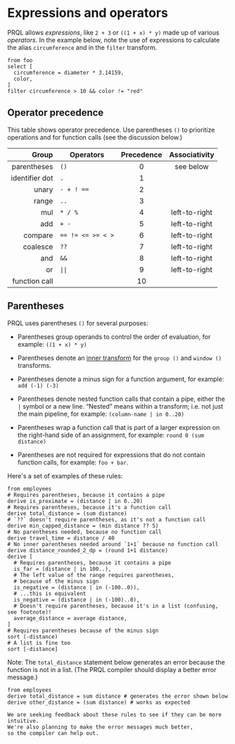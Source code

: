 # Expressions and operators

PRQL allows _expressions_, like `2 + 3` or `((1 + x) * y)` made up of various
_operators_. In the example below, note the use of expressions to calculate the
alias `circumference` and in the `filter` transform.

```prql
from foo
select [
  circumference = diameter * 3.14159,
  color,
]
filter circumference > 10 && color != "red"
```

## Operator precedence

This table shows operator precedence. Use parentheses `()` to prioritize
operations and for function calls (see the discussion below.) 

<!-- markdownlint-disable MD033 — the `|` characters need to be escaped, and surrounded with tags rather than backticks   -->

|          Group | Operators         | Precedence | Associativity |
| -------------: | ----------------- | :--------: | :-----------: |
|   parentheses  | `()`              |     0      |   see below   |
| identifier dot | `.`               |     1      |               |
|          unary | `- + ! ==`        |     2      |               |
|          range | `..`              |     3      |               |
|            mul | `* / %`           |     4      | left-to-right |
|            add | `+ -`             |     5      | left-to-right |
|        compare | `== != <= >= < >` |     6      | left-to-right |
|       coalesce | `??`              |     7      | left-to-right |
|            and | `&&`              |     8      | left-to-right |
|             or | <code>\|\|</code> |     9      | left-to-right |
|  function call |                   |     10     |               |

## Parentheses

PRQL uses parentheses `()` for several purposes:

- Parentheses group operands to control the order of evaluation, for example:
  `((1 + x) * y)`

- Parentheses denote an [inner transform](./inner-transforms.md) for the
  `group ()` and `window ()` transforms. 

- Parentheses denote a minus sign for a function argument, for example:
  `add (-1) (-3)`

- Parentheses denote nested function calls that contain a pipe, either the `|`
  symbol or a new line. “Nested” means within a transform; i.e. not just the
  main pipeline, for example: `(column-name | in 0..20)`

- Parentheses wrap a function call that is part of a larger expression on the
  right-hand side of an assignment, for example: `round 0 (sum distance)` 

- Parentheses are not required for expressions that do not contain function
  calls, for example: `foo + bar`.

Here's a set of examples of these rules:

```prql no-fmt
from employees
# Requires parentheses, because it contains a pipe
derive is_proximate = (distance | in 0..20)
# Requires parentheses, because it's a function call
derive total_distance = (sum distance)
# `??` doesn't require parentheses, as it's not a function call
derive min_capped_distance = (min distance ?? 5)
# No parentheses needed, because no function call
derive travel_time = distance / 40
# No inner parentheses needed around `1+1` because no function call
derive distance_rounded_2_dp = (round 1+1 distance)
derive [
  # Requires parentheses, because it contains a pipe
  is_far = (distance | in 100..),
  # The left value of the range requires parentheses,
  # because of the minus sign
  is_negative = (distance | in (-100..0)),
  # ...this is equivalent
  is_negative = (distance | in (-100)..0),
  # Doesn't require parentheses, because it's in a list (confusing, see footnote)!
  average_distance = average distance,
]
# Requires parentheses because of the minus sign
sort (-distance)
# A list is fine too
sort [-distance]
```

Note: The `total_distance` statement below generates an error because the function is not in a list. 
(The PRQL compiler should display a better error message.)

```prql error
from employees
derive total_distance = sum distance # generates the error shown below
derive other_distance = (sum distance) # works as expected
```

```admonish note
We are seeking feedback about these rules to see if they can be more intuitive.
We're also planning to make the error messages much better,
so the compiler can help out.
```

